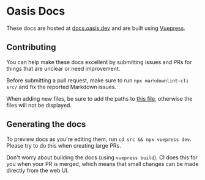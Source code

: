 # Oasis Docs

These docs are hosted at [docs.oasis.dev](https://docs.oasis.dev) and are built
using [Vuepress](https://vuepress.vuejs.org).

## Contributing

You can help make these docs excellent by submitting issues and PRs for things
that are unclear or need improvement.

Before submitting a pull request, make sure to run `npx markdownlint-cli src/`
and fix the reported Markdown issues.

When adding new files, be sure to add the paths to [this file](
./src/.vuepress/config.js), otherwise the files will not be displayed.

## Generating the docs

To preview docs as you're editing them, run `cd src && npx vuepress dev`.
Please try to do this when creating large PRs.

Don't worry about building the docs (using `vuepress build`).
CI does this for you when your PR is merged, which means that small changes can
be made directly from the web UI.
